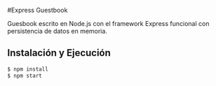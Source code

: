 #Express Guestbook

Guesbook escrito en Node.js con el framework Express funcional con 
persistencia de datos en memoria.

## Instalación y Ejecución

```sh
$ npm install
$ npm start
```
